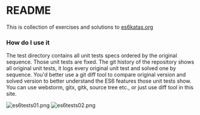 # README #

This is collection of exercises and solutions to [es6katas.org](http://es6katas.org)

### How do I use it ###

The test directory contains all unit tests specs ordered by the original sequence. Those unit tests are fixed. The git history of the repository shows all original unit tests, it logs every original unit test and solved one by sequence. You'd better use a git diff tool to compare original version and solved version to better understand the ES6 features those unit tests show. You can use webstorm, gitx, gitk, source tree etc., or just use diff tool in this site.

![es6tests01.png](https://bitbucket.org/repo/dz85E9/images/2156432100-es6tests01.png)
![es6tests02.png](https://bitbucket.org/repo/dz85E9/images/2527315842-es6tests02.png)